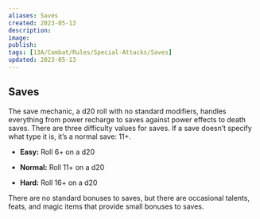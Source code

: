 ```yaml
---
aliases: Saves
created: 2023-05-13
description: 
image: 
publish: 
tags: [13A/Combat/Rules/Special-Attacks/Saves]
updated: 2023-05-13
---
```


## Saves

The save mechanic, a d20 roll with no standard modifiers, handles everything from power recharge to saves against power effects to death saves. There are three difficulty values for saves. If a save doesn’t specify what type it is, it’s a normal save: 11+.

- **Easy:** Roll 6+ on a d20

- **Normal:** Roll 11+ on a d20

- **Hard:** Roll 16+ on a d20

There are no standard bonuses to saves, but there are occasional talents, feats, and magic items that provide small bonuses to saves.